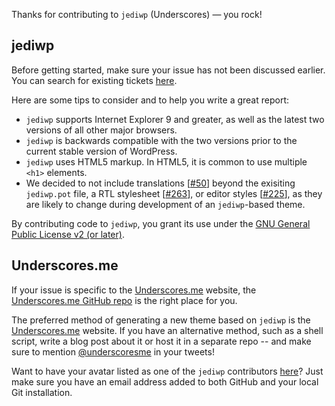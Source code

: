 Thanks for contributing to `jediwp` (Underscores) — you rock!

## jediwp
Before getting started, make sure your issue has not been discussed earlier. You can search for existing tickets [here](https://github.com/Automattic/jediwp/search).

Here are some tips to consider and to help you write a great report:

* `jediwp` supports Internet Explorer 9 and greater, as well as the latest two versions of all other major browsers.
* `jediwp` is backwards compatible with the two versions prior to the current stable version of WordPress.
* `jediwp` uses HTML5 markup. In HTML5, it is common to use multiple `<h1>` elements.
* We decided to not include translations [[#50](https://github.com/Automattic/jediwp/pull/50)] beyond the exisiting `jediwp.pot` file, a RTL stylesheet [[#263](https://github.com/Automattic/jediwp/pull/263)], or editor styles [[#225](https://github.com/Automattic/jediwp/pull/225)], as they are likely to change during development of an `jediwp`-based theme.

By contributing code to `jediwp`, you grant its use under the [GNU General Public License v2 (or later)](http://www.gnu.org/licenses/gpl-2.0.html).

## Underscores.me
If your issue is specific to the [Underscores.me](http://underscores.me) website, the [Underscores.me GitHub repo](https://github.com/Automattic/underscores.me) is the right place for you.

The preferred method of generating a new theme based on `jediwp` is the [Underscores.me](http://underscores.me) website. If you have an alternative method, such as a shell script, write a blog post about it or host it in a separate repo -- and make sure to mention [@underscoresme](https://twitter.com/underscoresme) in your tweets!

Want to have your avatar listed as one of the `jediwp` contributors [here](http://underscores.me/#contribute)? Just make sure you have an email address added to both GitHub and your local Git installation.
